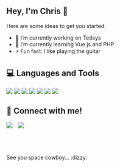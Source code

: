 ## Hey, I'm Chris 👋

Here are some ideas to get you started:

- 🔭 I’m currently working on Tedsys
- 🌱 I’m currently learning Vue.js and PHP
- ⚡ Fun fact: I like playing the guitar

## :computer: Languages and Tools

<a href="#"><img src="https://img.icons8.com/color/48/000000/javascript.png"/></a>
<a href="#"><img src="https://img.icons8.com/color/48/000000/vue-js.png"/></a>
<a href="#"><img src="https://img.icons8.com/color/48/000000/bootstrap.png"/></a>
<a href="#"><img src="https://img.icons8.com/color/48/000000/html-5.png"/></a>
<a href="#"><img src="https://img.icons8.com/color/48/000000/css3.png"/></a>
<a href="#"><img src="https://img.icons8.com/color/48/000000/git.png"/></a>
<a href="#"><img src="https://img.icons8.com/officel/48/000000/php-logo.png"/></a>

## :iphone: Connect with me!
<a style="margin-right:10px" href="https://www.instagram.com/mafra_chris/"><img src="https://img.icons8.com/metro/35/000000/instagram-new.png"/></a>
<a href="https://www.linkedin.com/in/christiano-mafra/"><img src="https://img.icons8.com/android/35/000000/linkedin.png"/></a>

<br>
<br>
<br>
See you space cowboy... :dizzy:
